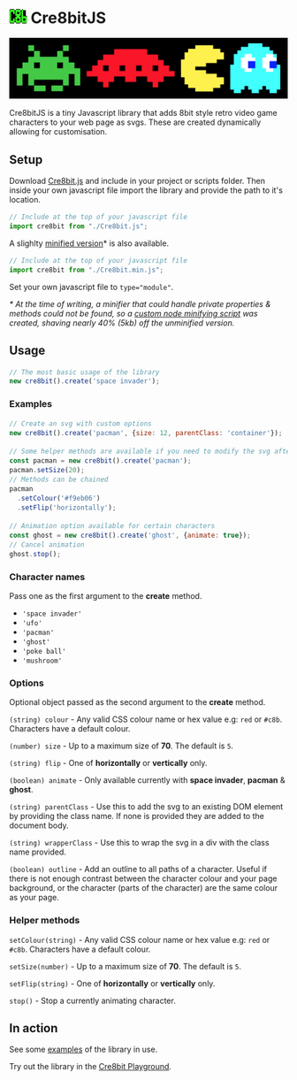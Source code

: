 # ![Cre8bit logo](/logo.png) Cre8bitJS
![8bit Space Invader, Ufo, Pacman and Ghost](/cre8bit.png)

Cre8bitJS is a tiny Javascript library that adds 8bit style retro video game characters to your web page as svgs. These are created dynamically allowing for customisation.
## Setup
Download [Cre8bit.js](https://github.com/daveknights/cre8bit/blob/main/Cre8bit.js) and include in your project or scripts folder.
Then inside your own javascript file import the library and provide the path to it's location.
```javascript
// Include at the top of your javascript file
import cre8bit from "./Cre8bit.js";
```
A slighlty [ minified version](https://github.com/daveknights/cre8bit/blob/main/Cre8bit.min.js)* is also available.
```javascript
// Include at the top of your javascript file
import cre8bit from "./Cre8bit.min.js";
```
Set your own javascript file to `type="module"`.

_* At the time of writing, a minifier that could handle private properties & methods could not be found,
so a [custom node minifying script](https://gist.github.com/daveknights/7e6124184c5d49f8498d6fa91fb21181) was created, shaving nearly 40% (5kb) off the unminified version._
## Usage
```javascript
// The most basic usage of the library
new cre8bit().create('space invader');
```
### Examples
```javascript
// Create an svg with custom options
new cre8bit().create('pacman', {size: 12, parentClass: 'container'});

// Some helper methods are available if you need to modify the svg after creation
const pacman = new cre8bit().create('pacman');
pacman.setSize(20);
// Methods can be chained
pacman
  .setColour('#f9eb06')
  .setFlip('horizontally');

// Animation option available for certain characters
const ghost = new cre8bit().create('ghost', {animate: true});
// Cancel animation
ghost.stop();
```
### Character names
Pass one as the first argument to the **create** method.
- `'space invader'`
- `'ufo'`
- `'pacman'`
- `'ghost'`
- `'poke ball'`
- `'mushroom'`
### Options
Optional object passed as the second argument to the **create** method.

`(string) colour` - Any valid CSS colour name or hex value e.g: `red` or `#c8b`. Characters have a default colour.

`(number) size` - Up to a maximum size of **70**. The default is `5`.

`(string) flip` - One of **horizontally** or **vertically** only.

`(boolean) animate` - Only available currently with **space invader**, **pacman** & **ghost**. 

`(string) parentClass` - Use this to add the svg to an existing DOM element by providing the class name. If none is provided they are added to the document body.

`(string) wrapperClass` - Use this to wrap the svg in a div with the class name provided.

`(boolean) outline` - Add an outline to all paths of a character. Useful if there is not enough contrast between the character colour and your page background, or the character (parts of the character) are the same colour as your page.

### Helper methods
`setColour(string)` - Any valid CSS colour name or hex value e.g: `red` or `#c8b`. Characters have a default colour.

`setSize(number)` - Up to a maximum size of **70**. The default is `5`.

`setFlip(string)` - One of **horizontally** or **vertically** only.

`stop()` - Stop a currently animating character.
## In action
See some [examples](https://daveknights.github.io/cre8bit-examples/) of the library in use.

Try out the library in the [Cre8bit Playground](https://daveknights.github.io/cre8bit-playground/).

